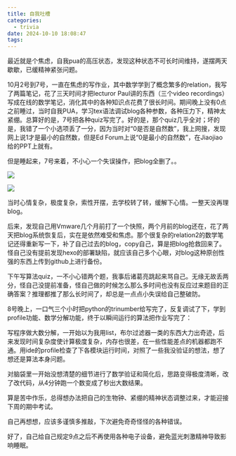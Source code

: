 ```yaml
---
title: 自我吐槽
categories:
  - trivia
date: 2024-10-10 18:08:47
tags:
---
```


最近就是个焦虑，自我pua的高压状态，发现这种状态不可长时间维持，遂摆两天歇歇，已缓精神紧张问题。

10月2号到7号，一直在焦虑的写作业，其中数学学到了概念繁多的relation，我写了两篇笔记，花了三天时间才把lecturor Paul讲的东西（三个video recordings）写成在线的数学笔记，消化其中的各种知识点花费了很长时间。期间晚上没有0点之前睡过，当时自我PUA，学习tex语法调试blog各种参数，各种压力下，精神太紧绷。总算好的是，7号把各种quiz写完了。好的是，那个quiz几乎全对；坏的是，我错了一个小选项丢了一分，因为当时对“0是否是自然数”，我上网搜，发现网上说1才是最小的自然数，但是Ed Forum上说“0是最小的自然数”，在Jiaojiao给的PPT上就有。

但是睡起来，7号来着，不小心一个失误操作，把blog全删了。。

![](2024-10-10-18-16-14.png)

![](2024-10-10-18-16-32.png)

当时心情复杂，极度复杂，索性开摆，去学校转了转，缓解下心情。一整天没再理blog。

后来，发现自己用Vmware几个月前打了一个快照，两个月前的blog还在，花了两天把blog系统恢复后，实在是依然难受和焦虑。那个很复杂的relation2的数学笔记还得重新写一下，补了自己过去的blog，copy自己，算是把blog抢救回来了。怪自己没有提前发现hexo的部署缺陷，就应该自己多个心眼，对blog这种原创性强的东西上传到github上进行备份。

下午写算法quiz，一不小心错两个题，我事后诸葛亮跳起来骂自己。无缘无故丢两分，怪自己没提前准备，怪自己做的时候怎么那么多时间也没有反应过来题目的正确答案？推理都推了那么长时间了，却总是一点点小失误给自己整破防。

8号晚上，一口气三个小时把python的trinumber给写完了，反复调试了下，学到profile功能、数学分解功能，终于以瞬间运行的算法把作业写完了：

写程序做大数分解，一开始以为我用list，布尔过滤器一类的东西大力出奇迹，后来发现时间复杂度使计算极度复杂，内存也很差，在一些性能差点的机器都跑不通。用ide的profile检查了下各模块运行时间，对照了一些我没验证的想法，想了想还是算法本身问题。

​对脑袋里一开始没想清楚的细节进行了数学验证和简化后，思路变得极度清晰，改了改代码，从4分钟跑一个数变成了秒出大数结果。

算是苦中作乐，总得想办法把自己的生物钟、紧绷的精神状态调整过来，才能迎接下周的期中考试。

自己再想想，应该多谨慎多推敲，下次避免奇奇怪怪的各种错误。

好了，自己给自己规定9点之后不再使用各种电子设备，避免蓝光刺激精神导致影响睡眠。




